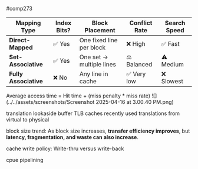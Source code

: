#comp273 

|Mapping Type|Index Bits?|Block Placement|Conflict Rate|Search Speed|
|---|---|---|---|---|
|**Direct-Mapped**|✅ Yes|One fixed line per block|❌ High|✅ Fast|
|**Set-Associative**|✅ Yes|One set → multiple lines|⚖️ Balanced|⚠️ Medium|
|**Fully Associative**|❌ No|Any line in cache|✅ Very low|❌ Slowest|
Average access time = Hit time + (miss penalty * miss rate)
![](../../assets/screenshots/Screenshot 2025-04-16 at 3.00.40 PM.png)

translation lookaside buffer TLB caches recently used translations from virtual to physical

block size trend: As block size increases, **transfer efficiency improves**, but **latency, fragmentation, and waste can also increase**.

cache write policy: Write-thru versus write-back


cpue pipelining
